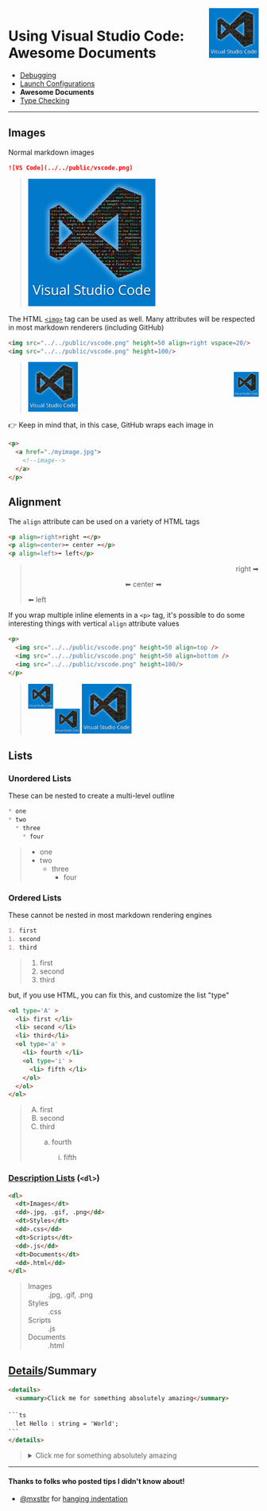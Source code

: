 <img align='right' height=100 src='../../public/vscode.jpg'>

# Using Visual Studio Code: Awesome Documents

* [Debugging](./debugging.md)
* [Launch Configurations](./launch-configuration.md)
* **Awesome Documents**
* [Type Checking](./type-checking.md)

---
## Images

Normal markdown images
```md
![VS Code](../../public/vscode.png)
```
> ![VS Code](../../public/vscode.png)

The HTML [`<img>`](https://developer.mozilla.org/en-US/docs/Web/HTML/Element/img) tag can be used as well. Many attributes will be respected in most markdown renderers (including GitHub)

```html
<img src="../../public/vscode.png" height=50 align=right vspace=20/>
<img src="../../public/vscode.png" height=100/>
```
> <img src="../../public/vscode.png" height=50 align=right vspace=20/>
> <img src="../../public/vscode.png" height=100/>

👉 Keep in mind that, in this case, GitHub wraps each image in 
```html
<p>
  <a href="./myimage.jpg">
    <!--image-->
  </a>
</p>
```

## Alignment

The `align` attribute can be used on a variety of HTML tags
```html
<p align=right>right ➡</p>
<p align=center>⬅ center ➡</p>
<p align=left>⬅ left</p>
```
> <p align=right>right ➡</p>
> <p align=center>⬅ center ➡</p>
> <p align=left>⬅ left</p>

If you wrap multiple inline elements in a `<p>` tag, it's possible to do some interesting things with vertical `align` attribute values

```html
<p>
  <img src="../../public/vscode.png" height=50 align=top />
  <img src="../../public/vscode.png" height=50 align=bottom />
  <img src="../../public/vscode.png" height=100/>
</p>
```
> <p>
>   <img src="../../public/vscode.png" height=50 align=top />
>   <img src="../../public/vscode.png" height=50 align=bottom />
>   <img src="../../public/vscode.png" height=100/>
> </p>

## Lists

### Unordered Lists

These can be nested to create a multi-level outline

```md
* one
* two
  * three
    * four
```
> * one
> * two
>   * three
>     * four

### Ordered Lists

These cannot be nested in most markdown rendering engines

```md
1. first
1. second
1. third
```
> 1. first
> 1. second
> 1. third

but, if you use HTML, you can fix this, and customize the list "type"

```html
<ol type='A' >
  <li> first </li>
  <li> second </li>
  <li> third</li>
  <ol type='a' >
    <li> fourth </li>
    <ol type='i' >
      <li> fifth </li>
    </ol>
  </ol>
</ol>
```
> <ol type='A' >
>   <li> first </li>
>   <li> second </li>
>   <li> third</li>
>   <ol type='a' >
>     <li> fourth </li>
>     <ol type='i' >
>       <li> fifth </li>
>     </ol>
>   </ol>
> </ol>

### [Description Lists](https://developer.mozilla.org/en-US/docs/Web/HTML/Element/dl) (`<dl>`)

```html
<dl>
  <dt>Images</dt>
  <dd>.jpg, .gif, .png</dd>
  <dt>Styles</dt>
  <dd>.css</dd>
  <dt>Scripts</dt>
  <dd>.js</dd>
  <dt>Documents</dt>
  <dd>.html</dd>
</dl>
```

> <dl>
>   <dt>Images</dt>
>   <dd>.jpg, .gif, .png</dd>
>   <dt>Styles</dt>
>   <dd>.css</dd>
>   <dt>Scripts</dt>
>   <dd>.js</dd>
>   <dt>Documents</dt>
>   <dd>.html</dd>
> </dl>

## [Details](https://developer.mozilla.org/en-US/docs/Web/HTML/Element/details)/Summary

````html
<details>
  <summary>Click me for something absolutely amazing</summary>

```ts
  let Hello : string = 'World';
```
</details>
````


> <details>
>  <summary>Click me for something absolutely amazing</summary>
>
>```ts
>  let Hello : string = 'World';
>```
> </details>

---
#### Thanks to folks who posted tips I didn't know about!
* [@mxstbr](https://github.com/mxstbr)  for [hanging indentation](https://github.com/mxstbr/github-markdown-tricks#hanging-indendation)
